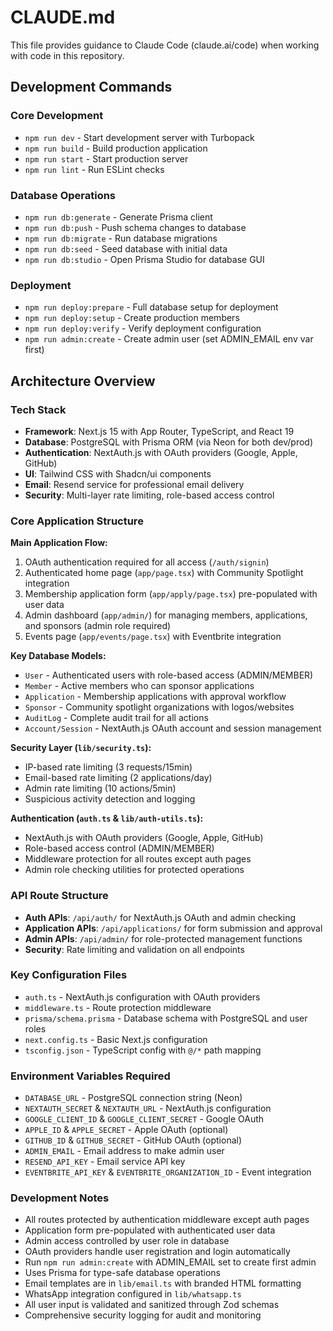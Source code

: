 # CLAUDE.md

This file provides guidance to Claude Code (claude.ai/code) when working with code in this repository.

## Development Commands

### Core Development
- `npm run dev` - Start development server with Turbopack
- `npm run build` - Build production application
- `npm run start` - Start production server
- `npm run lint` - Run ESLint checks

### Database Operations
- `npm run db:generate` - Generate Prisma client
- `npm run db:push` - Push schema changes to database
- `npm run db:migrate` - Run database migrations
- `npm run db:seed` - Seed database with initial data
- `npm run db:studio` - Open Prisma Studio for database GUI

### Deployment
- `npm run deploy:prepare` - Full database setup for deployment
- `npm run deploy:setup` - Create production members
- `npm run deploy:verify` - Verify deployment configuration
- `npm run admin:create` - Create admin user (set ADMIN_EMAIL env var first)

## Architecture Overview

### Tech Stack
- **Framework**: Next.js 15 with App Router, TypeScript, and React 19
- **Database**: PostgreSQL with Prisma ORM (via Neon for both dev/prod)
- **Authentication**: NextAuth.js with OAuth providers (Google, Apple, GitHub)
- **UI**: Tailwind CSS with Shadcn/ui components
- **Email**: Resend service for professional email delivery
- **Security**: Multi-layer rate limiting, role-based access control

### Core Application Structure

**Main Application Flow:**
1. OAuth authentication required for all access (`/auth/signin`)
2. Authenticated home page (`app/page.tsx`) with Community Spotlight integration
3. Membership application form (`app/apply/page.tsx`) pre-populated with user data
4. Admin dashboard (`app/admin/`) for managing members, applications, and sponsors (admin role required)
5. Events page (`app/events/page.tsx`) with Eventbrite integration

**Key Database Models:**
- `User` - Authenticated users with role-based access (ADMIN/MEMBER)
- `Member` - Active members who can sponsor applications
- `Application` - Membership applications with approval workflow
- `Sponsor` - Community spotlight organizations with logos/websites
- `AuditLog` - Complete audit trail for all actions
- `Account/Session` - NextAuth.js OAuth account and session management

**Security Layer (`lib/security.ts`):**
- IP-based rate limiting (3 requests/15min)
- Email-based rate limiting (2 applications/day)
- Admin rate limiting (10 actions/5min)
- Suspicious activity detection and logging

**Authentication (`auth.ts` & `lib/auth-utils.ts`):**
- NextAuth.js with OAuth providers (Google, Apple, GitHub)
- Role-based access control (ADMIN/MEMBER)
- Middleware protection for all routes except auth pages
- Admin role checking utilities for protected operations

### API Route Structure
- **Auth APIs**: `/api/auth/` for NextAuth.js OAuth and admin checking
- **Application APIs**: `/api/applications/` for form submission and approval
- **Admin APIs**: `/api/admin/` for role-protected management functions
- **Security**: Rate limiting and validation on all endpoints

### Key Configuration Files
- `auth.ts` - NextAuth.js configuration with OAuth providers
- `middleware.ts` - Route protection middleware
- `prisma/schema.prisma` - Database schema with PostgreSQL and user roles
- `next.config.ts` - Basic Next.js configuration
- `tsconfig.json` - TypeScript config with `@/*` path mapping

### Environment Variables Required
- `DATABASE_URL` - PostgreSQL connection string (Neon)
- `NEXTAUTH_SECRET` & `NEXTAUTH_URL` - NextAuth.js configuration
- `GOOGLE_CLIENT_ID` & `GOOGLE_CLIENT_SECRET` - Google OAuth
- `APPLE_ID` & `APPLE_SECRET` - Apple OAuth (optional)
- `GITHUB_ID` & `GITHUB_SECRET` - GitHub OAuth (optional)
- `ADMIN_EMAIL` - Email address to make admin user
- `RESEND_API_KEY` - Email service API key
- `EVENTBRITE_API_KEY` & `EVENTBRITE_ORGANIZATION_ID` - Event integration

### Development Notes
- All routes protected by authentication middleware except auth pages
- Application form pre-populated with authenticated user data
- Admin access controlled by user role in database
- OAuth providers handle user registration and login automatically
- Run `npm run admin:create` with ADMIN_EMAIL set to create first admin
- Uses Prisma for type-safe database operations
- Email templates are in `lib/email.ts` with branded HTML formatting
- WhatsApp integration configured in `lib/whatsapp.ts`
- All user input is validated and sanitized through Zod schemas
- Comprehensive security logging for audit and monitoring
